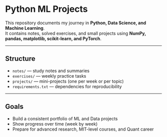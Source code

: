# Python ML Projects

This repository documents my journey in **Python, Data Science, and Machine Learning**.  
It contains notes, solved exercises, and small projects using **NumPy, pandas, matplotlib, scikit-learn, and PyTorch**.  

---

## Structure
- `notes/` — study notes and summaries
- `exercises/` — weekly practice tasks
- `projects/` — mini-projects (one per week or per topic)
- `requirements.txt` — dependencies for reproducibility

---

## Goals
- Build a consistent portfolio of ML and Data projects
- Show progress over time (week by week)
- Prepare for advanced research, MIT-level courses, and Quant career
